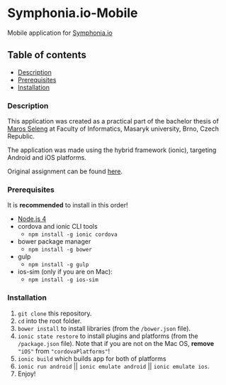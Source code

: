 # Symphonia.io-Mobile
Mobile application for [Symphonia.io](http://symphonia.io)

## Table of contents
* [Description](#description)
* [Prerequisites](#prerequisites)
* [Installation](#installation)

### Description
This application was created as a practical part of the bachelor thesis of [Maros Seleng](https://github.com/maroselo) at Faculty of Informatics, Masaryk university, Brno, Czech Republic.

The application was made using the hybrid framework (ionic), targeting Android and iOS platforms.

Original assignment can be found [here](https://diplomky.redhat.com/topic/show/348/mobile-application-for-symphoniaio).

### Prerequisites
It is **recommended** to install in this order!

* [Node.js 4](http://nodejs.org)
* cordova and ionic CLI tools
  * `npm install -g ionic cordova`
* bower package manager
  * `npm install -g bower`
* gulp
  * `npm install -g gulp`
* ios-sim (only if you are on Mac):
  * `npm install -g ios-sim`

### Installation
1. `git clone` this repository.
2. `cd` into the root folder.
3. `bower install` to install libraries (from the `/bower.json` file).
4. `ionic state restore` to install plugins and platforms (from the `/package.json` file). 
  Note that if you are not on the Mac OS, **remove** `"iOS"` from `"cordovaPlatforms"`!
5. `ionic build` which builds app for both of platforms
6. `ionic run android` || `ionic emulate android` || `ionic emulate ios`.
7. Enjoy!
